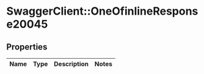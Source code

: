# SwaggerClient::OneOfinlineResponse20045

## Properties
Name | Type | Description | Notes
------------ | ------------- | ------------- | -------------


